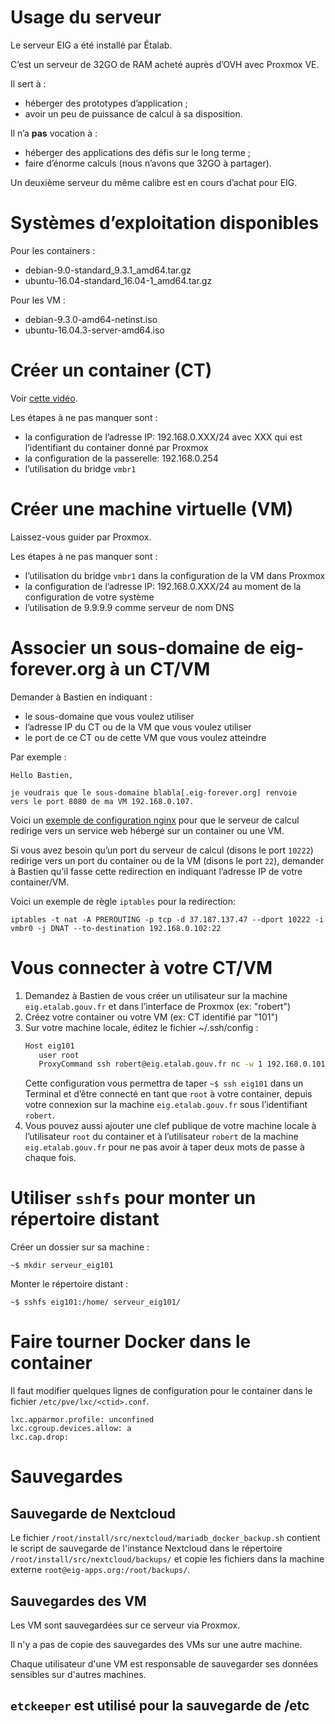 # Usage du serveur

Le serveur EIG a été installé par Étalab.

C’est un serveur de 32GO de RAM acheté auprès d’OVH avec Proxmox VE.

Il sert à :

- héberger des prototypes d’application ;
- avoir un peu de puissance de calcul à sa disposition.

Il n’a **pas** vocation à :

- héberger des applications des défis sur le long terme ;
- faire d’énorme calculs (nous n’avons que 32GO à partager).

Un deuxième serveur du même calibre est en cours d’achat pour EIG.


# Systèmes d’exploitation disponibles

Pour les containers :

- debian-9.0-standard\_9.3.1\_amd64.tar.gz
- ubuntu-16.04-standard\_16.04-1\_amd64.tar.gz

Pour les VM :

- debian-9.3.0-amd64-netinst.iso
- ubuntu-16.04.3-server-amd64.iso


# Créer un container (CT)

Voir [cette vidéo](https://vimeo.com/256433385).

Les étapes à ne pas manquer sont :

- la configuration de l’adresse IP: 192.168.0.XXX/24 avec XXX qui est l’identifiant du container donné par Proxmox
- la configuration de la passerelle: 192.168.0.254
- l’utilisation du bridge `vmbr1`


# Créer une machine virtuelle (VM)

Laissez-vous guider par Proxmox.

Les étapes à ne pas manquer sont :

- l’utilisation du bridge `vmbr1` dans la configuration de la VM dans Proxmox
- la configuration de l’adresse IP: 192.168.0.XXX/24 au moment de la configuration de votre système
- l’utilisation de 9.9.9.9 comme serveur de nom DNS

# Associer un sous-domaine de eig-forever.org à un CT/VM

Demander à Bastien en indiquant :

- le sous-domaine que vous voulez utiliser
- l’adresse IP du CT ou de la VM que vous voulez utiliser
- le port de ce CT ou de cette VM que vous voulez atteindre

Par exemple :

    Hello Bastien,
    
    je voudrais que le sous-domaine blabla[.eig-forever.org] renvoie
    vers le port 8080 de ma VM 192.168.0.107.

Voici un [exemple de configuration nginx](https://gist.github.com/bzg/b607e2e3cad5d722c9d496aca9aa4acf) pour que le serveur de calcul redirige vers un service web hébergé sur un container ou une VM.

Si vous avez besoin qu’un port du serveur de calcul (disons le port `10222`) redirige vers un port du container ou de la VM (disons le port `22`), demander à Bastien qu’il fasse cette redirection en indiquant l’adresse IP de votre container/VM.

Voici un exemple de règle `iptables` pour la redirection:

    iptables -t nat -A PREROUTING -p tcp -d 37.187.137.47 --dport 10222 -i vmbr0 -j DNAT --to-destination 192.168.0.102:22


# Vous connecter à votre CT/VM

1. Demandez à Bastien de vous créer un utilisateur sur la machine `eig.etalab.gouv.fr` et dans l’interface de Proxmox (ex: "robert")
2. Créez votre container ou votre VM (ex: CT identifié par "101")
3. Sur votre machine locale, éditez le fichier ~/.ssh/config :
    ```bash
    Host eig101
       user root
       ProxyCommand ssh robert@eig.etalab.gouv.fr nc -w 1 192.168.0.101 22
    ```
   Cette configuration vous permettra de taper `~$ ssh eig101` dans un Terminal et d’être connecté en tant que `root` à votre container, depuis votre connexion sur la machine `eig.etalab.gouv.fr` sous l’identifiant `robert`.
4. Vous pouvez aussi ajouter une clef publique de votre machine locale à l’utilisateur `root` du container et à l’utilisateur `robert` de la machine `eig.etalab.gouv.fr` pour ne pas avoir à taper deux mots de passe à chaque fois.

# Utiliser `sshfs` pour monter un répertoire distant

Créer un dossier sur sa machine :

    ~$ mkdir serveur_eig101

Monter le répertoire distant :

    ~$ sshfs eig101:/home/ serveur_eig101/

# Faire tourner Docker dans le container
Il faut modifier quelques lignes de configuration pour le container dans le fichier `/etc/pve/lxc/<ctid>.conf`.

```
lxc.apparmor.profile: unconfined
lxc.cgroup.devices.allow: a
lxc.cap.drop:
```

# Sauvegardes


## Sauvegarde de Nextcloud

Le fichier `/root/install/src/nextcloud/mariadb_docker_backup.sh` contient le script de sauvegarde de l'instance Nextcloud dans le répertoire `/root/install/src/nextcloud/backups/` et copie les fichiers dans la machine externe `root@eig-apps.org:/root/backups/`.


## Sauvegardes des VM

Les VM sont sauvegardées sur ce serveur via Proxmox.

Il n'y a pas de copie des sauvegardes des VMs sur une autre machine.

Chaque utilisateur d'une VM est responsable de sauvegarder ses données sensibles sur d'autres machines.

## `etckeeper` est utilisé pour la sauvegarde de /etc
